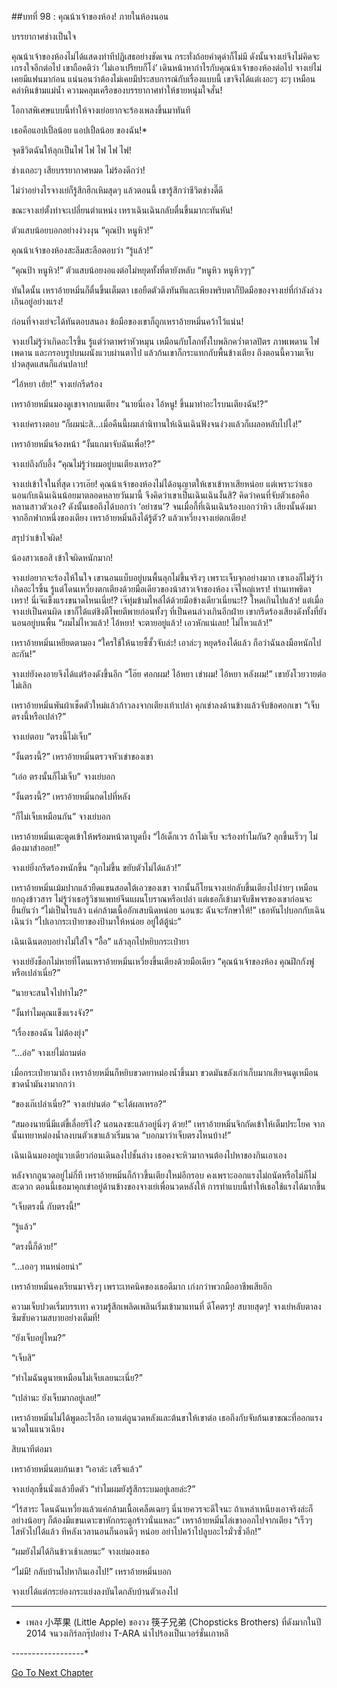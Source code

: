 ##บทที่ 98 : คุณน้าเจ้าของห้อง!
ภายในห้องนอน 

บรรยากาศช่างเป็นใจ

คุณน้าเจ้าของห้องไม่ได้แสดงท่าทีปฏิเสธอย่างชัดเจน กระทั่งถ้อยคำดุด่าก็ไม่มี ดังนั้นจางเย่จึงไม่คิดจะเกรงใจอีกต่อไป เขาถือคติว่า ‘ไม่เอาเปรียบก็โง่’ เดินหน้าหากำไรกับคุณน้าเจ้าของห้องต่อไป จางเย่ไม่เคยมีแฟนมาก่อน แน่นอนว่าต้องไม่เคยมีประสบการณ์กับเรื่องแบบนี้ เขาจึงได้แต่เงอะๆ งะๆ เหมือนคลำหินข้ามแม่น้ำ ความคลุมเครือของบรรยากาศทำให้ชายหนุ่มใจสั่น! 

โอกาสพิเศษแบบนี้ทำให้จางเย่อยากจะร้องเพลงขึ้นมาทันที

เธอคือแอปเปิ้ลน้อย แอปเปิ้ลน้อย ของฉัน!*

จุดชีวิตฉันให้ลุกเป็นไฟ ไฟ ไฟ ไฟ ไฟ!

ช่างเถอะๆ เสียบรรยากาศหมด ไม่ร้องดีกว่า!

ไม่ว่าอย่างไรจางเย่ก็รู้สึกฮึกเหิมสุดๆ แล้วตอนนี้ เขารู้สึกว่าชีวิตช่างดี๊ดี

ขณะจางเย่ตั้งท่าจะเปลี่ยนตำแหน่ง เหราเฉินเฉินกลับตื่นขึ้นมากะทันหัน! 

ตัวแสบน้อยบอกอย่างง่วงงุน “คุณป้า หนูหิว!”

คุณน้าเจ้าของห้องสะลึมสะลือตอบว่า “รู้แล้ว!”

“คุณป้า หนูหิว!” ตัวแสบน้อยงอแงต่อไม่หยุดทั้งที่ตายังหลับ “หนูหิว หนูหิวๆๆ” 

ทันใดนั้น เหราอ้ายหมิ่นก็ตื่นขึ้นเต็มตา เธอยืดตัวตึงทันทีและเพียงพริบตาก็ปัดมือของจางเย่ที่กำลังล่วงเกินอยู่อย่างแรง! 

ก่อนที่จางเย่จะได้ทันตอบสนอง ข้อมือของเขาก็ถูกเหราอ้ายหมิ่นคว้าไว้แน่น!

จางเย่ไม่รู้ว่าเกิดอะไรขึ้น รู้แต่ว่าตาพร่าหัวหมุน เหมือนกับโลกทั้งใบพลิกคว่ำตาลปัตร ภาพเพดาน ไฟเพดาน และกรอบรูปบนผนังแวบผ่านตาไป แล้วก้นเขาก็กระแทกกับพื้นข้างเตียง ถึงตอนนี้ความเจ็บปวดสุดแสนก็แล่นปลาบ!

“ไอ้หยา เฮ้ย!” จางเย่กรีดร้อง 

เหราอ้ายหมิ่นมองดูเขาจากบนเตียง “นายนี่เอง ไอ้หนู! ขึ้นมาทำอะไรบนเตียงฉัน!?”

จางเย่ครางตอบ “ก็ผมน่ะสิ...เมื่อคืนนี้ผมเล่านิทานให้เฉินเฉินฟังจนง่วงแล้วก็เผลอหลับไปไง!”

เหราอ้ายหมิ่นจ้องหน้า “งั้นแกมาจับฉันเพื่อ!?”

จางเย่ถึงกับอึ้ง “คุณไม่รู้ว่าผมอยู่บนเตียงเหรอ?”

จางเย่เข้าใจในที่สุด เวรเอ๊ย! คุณน้าเจ้าของห้องไม่ได้อนุญาตให้เขาเข้าหาเสียหน่อย แต่เพราะว่าเธอนอนกับเฉินเฉินน้อยมาตลอดหลายวันมานี้ จึงคิดว่าเขาเป็นเฉินเฉินงั้นสิ? คิดว่าคนที่จับตัวเธอคือหลานสาวตัวเอง? ดังนั้นเธอถึงได้บอกว่า ‘อย่าซน’? จนเมื่อกี้ที่เฉินเฉินร้องบอกว่าหิว เสียงนั้นดังมาจากอีกฟากหนึ่งของเตียง เหราอ้ายหมิ่นถึงได้รู้ตัว? แล้วเหวี่ยงจางเย่ตกเตียง!

สรุปว่าเข้าใจผิด!

น้องสาวเธอสิ เข้าใจผิดหนักมาก!

จางเย่อยากจะร้องไห้ในใจ เขานอนแบ็บอยู่บนพื้นลุกไม่ขึ้นจริงๆ เพราะเจ็บจุกอย่างมาก เขาเองก็ไม่รู้ว่าเกิดอะไรขึ้น รู้แต่โดนเหวี่ยงตกเตียงด้วยมือเดียวของน้าสาวเจ้าของห้อง เจ๊ใหญ่เหรา! ท่านเทพธิดาเหรา! นี่เจ๊แข็งแรงขนาดไหนเนี่ย!? เจ๊ทุ่มข้ามไหล่ได้ด้วยมือข้างเดียวเนี่ยนะ!? โหดเกินไปแล้ว! แต่เมื่อจางเย่เป็นคนผิด เขาก็ได้แต่ชิงตีโพยตีพายก่อนทั้งๆ ที่เป็นคนล่วงเกินอีกฝ่าย เขากรีดร้องเสียงดังทั้งที่ยังนอนอยู่บนพื้น “ผมไม่ไหวแล้ว! ไอ้หยา! จะตายอยู่แล้ว! เอวหักแน่เลย! ไม่ไหวแล้ว!”

เหราอ้ายหมิ่นเหยียดตามอง “ใครใช้ให้นายซี้ซั้วจับล่ะ! เอาล่ะๆ หยุดร้องได้แล้ว ถือว่าฉันลงมือหนักไปละกัน!”

จางเย่ยังคงอายจึงได้แต่ร้องดังขึ้นอีก “โอ๊ย ศอกผม! ไอ้หยา เข่าผม! ไอ้หยา หลังผม!” เขายังโวยวายต่อไม่เลิก 

เหราอ้ายหมิ่นพันผ้าเช็ดตัวใหม่แล้วก้าวลงจากเตียงเท้าเปล่า คุกเข่าลงด้านข้างแล้วจับข้อศอกเขา “เจ็บตรงนี้หรือเปล่า?”

จางเย่ตอบ “ตรงนี้ไม่เจ็บ”

“งั้นตรงนี้?” เหราอ้ายหมิ่นตรวจหัวเข่าของเขา 

“เอ่อ ตรงนั้นก็ไม่เจ็บ” จางเย่บอก

“งั้นตรงนี้?” เหราอ้ายหมิ่นกดไปที่หลัง

“ก็ไม่เจ็บเหมือนกัน” จางเย่บอก

เหราอ้ายหมิ่นเตะตูดเข้าให้พร้อมหน้าตาบูดบึ้ง “ไอ้เด็กเวร ถ้าไม่เจ็บ จะร้องทำไมกัน? ลุกขึ้นเร็วๆ ไม่ต้องมาสำออย!”

จางเย่ยิ่งกรีดร้องหนักขึ้น “ลุกไม่ขึ้น ขยับตัวไม่ได้แล้ว!”

เหราอ้ายหมิ่นเม้มปากแล้วยืดแขนสอดใต้เอวของเขา จากนั้นก็โยนจางเย่กลับขึ้นเตียงไปง่ายๆ เหมือนยกถุงข้าวสาร ไม่รู้ว่าเธอรู้วิชาแพทย์จีนแผนโบราณหรือเปล่า แต่เธอก็เข้ามาจับชีพจรของเขาก่อนจะยืนยันว่า “ไม่เป็นไรแล้ว แค่กล้ามเนื้ออักเสบนิดหน่อย นอนซะ ฉันจะรักษาให้!” เธอหันไปบอกกับเฉินเฉินว่า “ไปเอากระเป๋ายาของป้ามาให้หน่อย อยู่ใต้ตู้น่ะ”

เฉินเฉินตอบอย่างไม่ใส่ใจ “อื้อ” แล้วลุกไปหยิบกระเป๋ายา

จางเย่ยังช็อกไม่หายที่โดนเหราอ้ายหมิ่นเหวี่ยงขึ้นเตียงด้วยมือเดียว “คุณน้าเจ้าของห้อง คุณฝึกกังฟูหรือเปล่าเนี่ย?”

“นายจะสนใจไปทำไม?”

“งั้นทำไมคุณแข็งแรงจัง?”

“เรื่องของฉัน ไม่ต้องยุ่ง”

“...อ่อ” จางเย่ไม่ถามต่อ

เมื่อกระเป๋ายามาถึง เหราอ้ายหมิ่นก็หยิบขวดยาหม่องน้ำขึ้นมา ขวดมันขลังเก่าเก็บมากเสียจนดูเหมือนขวดน้ำมันงามากกว่า 

“ของเก๊เปล่าเนี่ย?” จางเย่บ่นต่อ “จะได้ผลเหรอ?”

“สมองนายนี่มีแต่ขี้เลื่อยรึไง? นอนลงซะแล้วอยู่นิ่งๆ ด้วย!” เหราอ้ายหมิ่นจิกกัดเข้าให้เต็มประโยค จากนั้นเทยาหม่องน้ำลงบนตัวเขาแล้วเริ่มนวด “บอกมาว่าเจ็บตรงไหนบ้าง!”

เฉินเฉินมองอยู่แวบเดียวก่อนเดินลงไปชั้นล่าง เธอคงจะหิวมากจนต้องไปหาของกินเอาเอง

หลังจากถูนวดอยู่ไม่กี่ที เหราอ้ายหมิ่นก็ก้าวขึ้นเตียงใหม่อีกรอบ คงเพราะออกแรงไม่ถนัดหรือไม่ก็ไม่สะดวก ตอนนี้เธอมาคุกเข่าอยู่ด้านข้างของจางเย่เพื่อนวดหลังให้ การทำแบบนี้ทำให้เธอใช้แรงได้มากขึ้น 

“เจ็บตรงนี้ กับตรงนี้!”

“รู้แล้ว”

“ตรงนี้ก็ด้วย!”

“...เออๆ ทนหน่อยน่า” 

เหราอ้ายหมิ่นคงเรียนมาจริงๆ เพราะเทคนิคของเธอดีมาก เก่งกว่าพวกมืออาชีพเสียอีก 

ความเจ็บปวดเริ่มบรรเทา ความรู้สึกเพลิดเพลินเริ่มเข้ามาแทนที่ ดีโคตรๆ! สบายสุดๆ! จางเย่หลับตาลงซึมซับความสบายอย่างเต็มที่!

“ยังเจ็บอยู่ไหม?”

“เจ็บสิ”

“ทำไมฉันดูนายเหมือนไม่เจ็บเลยนะเนี่ย?”

“เปล่านะ ยังเจ็บมากอยู่เลย!”

เหราอ้ายหมิ่นไม่ได้พูดอะไรอีก เอาแต่ถูนวดหลังและต้นขาให้เขาต่อ เธอถึงกับจับก้นเขาขณะที่ออกแรงนวดในแนวเฉียง

สิบนาทีต่อมา

เหราอ้ายหมิ่นตบก้นเขา “เอาล่ะ เสร็จแล้ว” 

จางเย่ลุกขึ้นนั่งแล้วยืดตัว “ทำไมผมยังรู้สึกระบมอยู่เลยล่ะ?”

“ไร้สาระ โดนฉันเหวี่ยงแล้วแค่กล้ามเนื้อเคล็ดเฉยๆ นี่นายควรจะดีใจนะ ถ้าเหล่าเหนียงเอาจริงล่ะก็ อย่างน้อยๆ ก็ต้องมีแขนเดาะขาหักกระดูกร้าวนั่นแหละ” เหราอ้ายหมิ่นไล่เขาออกไปจากเตียง “เร็วๆ ไสหัวไปได้แล้ว ทีหลังเวลานอนก็นอนดีๆ หน่อย อย่าไปคว้าไปลูบอะไรมั่วซั่วอีก!” 

“ผมยังไม่ได้กินข้าวเช้าเลยนะ” จางเย่มองเธอ

“ไม่มี! กลับบ้านไปหากินเองไป!” เหราอ้ายหมิ่นบอก

จางเย่ได้แต่กระย่องกระแย่งลงบันไดกลับบ้านตัวเองไป


------------------------------------------------
* เพลง 小苹果 (Little Apple) ของวง 筷子兄弟 (Chopsticks Brothers) ที่ดังมากในปี 2014 จนวงเกิร์ลกรุ๊ปอย่าง T-ARA นำไปร้องเป็นเวอร์ชั่นเกาหลี


*-*-*-*-*-*-*-*-*-*-*-*-*-*-*-*-*-*-*


[Go To Next Chapter]( ./2.md)